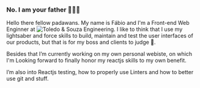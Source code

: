### No. I am your father 👨‍👧‍👦

Hello there fellow padawans. My name is Fábio and I'm a Front-end Web Enginner at ![Toledo & Souza Engineering](https://toledoesouza.com). I like to think that I use my lightsaber and force skills to build, maintain and test the user interfaces of our products, but that is for my boss and clients to judge 🤦.

Besides that I’m currently working on my own personal webiste, on which I'm Looking forward to finally honor my reactjs skills to my own benefit.

I’m also into Reactjs testing, how to properly use Linters and how to better use git and stuff.
